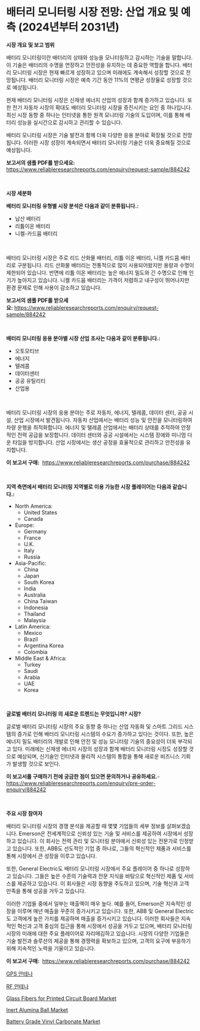 <p><h1>배터리 모니터링 시장 전망: 산업 개요 및 예측 (2024년부터 2031년)</h1></p><p><strong>시장 개요 및 보고 범위</strong></p>
<p><p>배터리 모니터링이란 배터리의 상태와 성능을 모니터링하고 감시하는 기술을 말합니다. 이 기술은 배터리의 수명을 연장하고 안전성을 유지하는 데 중요한 역할을 합니다. 배터리 모니터링 시장은 현재 빠르게 성장하고 있으며 미래에도 계속해서 성장할 것으로 전망됩니다. 배터리 모니터링 시장은 예측 기간 동안 11%의 연평균 성장율로 성장할 것으로 예상됩니다.</p><p>현재 배터리 모니터링 시장은 신재생 에너지 산업의 성장과 함께 증가하고 있습니다. 또한 전기 자동차 시장의 확대도 배터리 모니터링 시장을 증진시키는 요인 중 하나입니다. 최신 시장 동향 중 하나는 인터넷을 통한 원격 모니터링 기술의 도입이며, 이를 통해 배터리 성능을 실시간으로 감시하고 관리할 수 있습니다.</p><p>배터리 모니터링 시장은 기술 발전과 함께 더욱 다양한 응용 분야로 확장될 것으로 전망됩니다. 이러한 시장 성장이 계속되면서 배터리 모니터링 기술은 더욱 중요해질 것으로 예상됩니다.</p></p>
<p><strong>보고서의 샘플 PDF를 받으세요:</strong> <a href="https://www.reliableresearchreports.com/enquiry/request-sample/884242">https://www.reliableresearchreports.com/enquiry/request-sample/884242</a></p>
<p>&nbsp;</p>
<p><strong>시장 세분화</strong></p>
<p><strong>배터리 모니터링 유형별 시장 분석은 다음과 같이 분류됩니다.:</strong></p>
<p><ul><li>납산 배터리</li><li>리튬이온 배터리</li><li>니켈-카드뮴 배터리</li></ul></p>
<p>&nbsp;</p>
<p><p>배터리 모니터링 시장은 주로 리드 산화물 배터리, 리튬 이온 배터리, 니켈 카드뮴 배터리로 구분됩니다. 리드 산화물 배터리는 전통적으로 많이 사용되어왔지만 용량과 수명이 제한되어 있습니다. 반면에 리튬 이온 배터리는 높은 에너지 밀도와 긴 수명으로 인해 인기가 높아지고 있습니다. 니켈 카드뮴 배터리는 가격이 저렴하고 내구성이 뛰어나지만 환경 문제로 인해 사용이 감소하고 있습니다.</p></p>
<p><strong>보고서의 샘플 PDF를 받으세요:</strong>&nbsp;<a href="https://www.reliableresearchreports.com/enquiry/request-sample/884242">https://www.reliableresearchreports.com/enquiry/request-sample/884242</a></p>
<p>&nbsp;</p>
<p><strong> 배터리 모니터링 응용 분야별 시장 산업 조사는 다음과 같이 분류됩니다.:</strong></p>
<p><ul><li>오토모티브</li><li>에너지</li><li>텔레콤</li><li>데이터센터</li><li>공공 유틸리티</li><li>산업용</li></ul></p>
<p>&nbsp;</p>
<p><p>배터리 모니터링 시장의 응용 분야는 주로 자동차, 에너지, 텔레콤, 데이터 센터, 공공 시설, 산업 시장에서 발견됩니다. 자동차 산업에서는 배터리 성능 및 안전을 모니터링하여 차량 운행을 최적화합니다. 에너지 및 텔레콤 산업에서는 배터리 상태를 추적하여 안정적인 전력 공급을 보장합니다. 데이터 센터와 공공 시설에서는 시스템 장애와 미니멈 다운 타임을 방지합니다. 산업 시장에서는 생산 공정을 효율적으로 관리하고 안전성을 유지합니다.</p></p>
<p><strong>이 보고서 구매:</strong>&nbsp; <a href="https://www.reliableresearchreports.com/purchase/884242">https://www.reliableresearchreports.com/purchase/884242</a></p>
<p>&nbsp;</p>
<p><strong>지역 측면에서 배터리 모니터링 지역별로 이용 가능한 시장 플레이어는 다음과 같습니다.:</strong></p>
<p><ul>
    <li>
        North America:
        <ul>
            <li>United States</li>
            <li>Canada</li>
        </ul>
    </li>
    <li>
        Europe:
        <ul>
            <li>Germany</li>
            <li>France</li>
            <li>U.K.</li>
            <li>Italy</li>
            <li>Russia</li>
        </ul>
    </li>
    <li>
        Asia-Pacific:
        <ul>
            <li>China</li>
            <li>Japan</li>
            <li>South Korea</li>
            <li>India</li>
            <li>Australia</li>
            <li>China Taiwan</li>
            <li>Indonesia</li>
            <li>Thailand</li>
            <li>Malaysia</li>
        </ul>
    </li>
    <li>
        Latin America:
        <ul>
            <li>Mexico</li>
            <li>Brazil</li>
            <li>Argentina Korea</li>
            <li>Colombia</li>
        </ul>
    </li>
    <li>
        Middle East & Africa:
        <ul>
            <li>Turkey</li>
            <li>Saudi</li>
            <li>Arabia</li>
            <li>UAE</li>
            <li>Korea</li>
        </ul>
    </li>
    </ul></p>
<p>&nbsp;</p>
<p><strong>글로벌 배터리 모니터링 의 새로운 트렌드는 무엇입니까? 시장?</strong></p>
<p><p>글로벌 배터리 모니터링 시장의 주요 동향 중 하나는 산업 자동화 및 스마트 그리드 시스템의 증가로 인해 배터리 모니터링 시스템의 수요가 증가하고 있다는 것이다. 또한, 높은 에너지 밀도 배터리의 개발로 인해 안전 및 성능 모니터링 기술의 중요성이 더욱 부각되고 있다. 미래에는 신재생 에너지 시장의 성장과 함께 배터리 모니터링 시장도 성장할 것으로 예상되며, 신기술인 인터넷과 물리적 시스템의 통합을 통해 새로운 비즈니스 기회가 발생할 것으로 보인다.</p></p>
<p><strong>이 보고서를 구매하기 전에 궁금한 점이 있으면 문의하거나 공유하세요.</strong>- <a href="https://www.reliableresearchreports.com/enquiry/pre-order-enquiry/884242">https://www.reliableresearchreports.com/enquiry/pre-order-enquiry/884242</a></p>
<p>&nbsp;</p>
<p><strong>주요 시장 참여자</strong></p>
<p><p>배터리 모니터링 시장의 경쟁 분석을 제공할 때 몇몇 기업들의 세부 정보를 살펴보겠습니다. Emerson은 전세계적으로 신뢰성 있는 기술 및 서비스를 제공하여 시장에서 성장하고 있습니다. 이 회사는 전력 관리 및 모니터링 분야에서 신뢰성 있는 전문가로 인정받고 있습니다. 또한, ABB도 선도적인 기업 중 하나로, 그들의 혁신적인 제품과 서비스를 통해 시장에서 큰 성장을 이루고 있습니다. </p><p>또한, General Electric도 배터리 모니터링 시장에서 주요 플레이어 중 하나로 성장하고 있습니다. 그들은 높은 수준의 기술력과 전문 지식을 바탕으로 혁신적인 제품 및 서비스를 제공하고 있습니다. 이 회사들은 시장 동향을 주도하고 있으며, 기술 혁신과 고객 만족을 통해 성공을 거두고 있습니다.</p><p>이러한 기업들 중에서 일부는 매출액이 매우 높다. 예를 들어, Emerson은 지속적인 성장을 이루며 매년 매출을 꾸준히 증가시키고 있습니다. 또한, ABB 및 General Electric도 고객에게 높은 가치를 제공하며 매출을 증가시키고 있습니다. 이러한 회사들은 지속적인 혁신과 고객 중심의 접근을 통해 시장에서 성공을 거두고 있으며, 배터리 모니터링 시장의 미래에 대한 주요 플레이어로 자리매김하고 있습니다. 시장의 다양한 기업들은 기술 발전과 솔루션의 제공을 통해 경쟁력을 확보하고 있으며, 고객의 요구에 부응하기 위해 지속적인 노력을 기울이고 있습니다.</p></p>
<p><strong>이 보고서 구매:</strong>&nbsp;&nbsp;<a href="https://www.reliableresearchreports.com/purchase/884242">https://www.reliableresearchreports.com/purchase/884242</a></p>
<p><p><a href="https://github.com/vs019sa3m8x/Market-Research-Report-List-1/blob/main/82733891273.md">GPS 안테나</a></p><p><a href="https://github.com/lzrvbyqzftro57/Market-Research-Report-List-1/blob/main/74061901272.md">RF 안테나</a></p><p><a href="https://github.com/gulaimolin/Market-Research-Report-List-3/blob/main/glass-fibers-for-printed-circuit-board-market.md">Glass Fibers for Printed Circuit Board Market</a></p><p><a href="https://issuu.com/reportprime-2/docs/inert-alumina-ball-market-size-2030.pptx">Inert Alumina Ball Market</a></p><p><a href="https://github.com/RoccoManning/Market-Research-Report-List-4/blob/main/battery-grade-vinyl-carbonate-market.md">Battery Grade Vinyl Carbonate Market</a></p></p>
